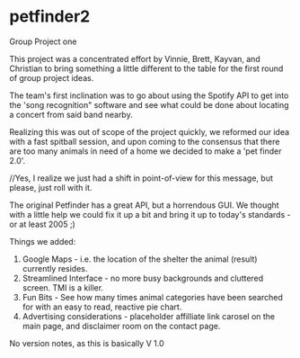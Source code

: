 # petfinder2
Group Project one

This project was a concentrated effort by Vinnie, Brett, Kayvan, and Christian to bring something a little different to the table for the first round of group project ideas.

The team's first inclination was to go about using the Spotify API to get into the 'song recognition" software and see what could be done about locating a concert from said band nearby.

Realizing this was out of scope of the project quickly, we reformed our idea with a fast spitball session, and upon coming to the consensus that there are too many animals in need of a home we decided to make a 'pet finder 2.0'.

//Yes, I realize we just had a shift in point-of-view for this message, but please, just roll with it.

The original Petfinder has a great API, but a horrendous GUI. We thought with a little help we could fix it up a bit and bring it up to today's standards - or at least 2005 ;)

Things we added:

1. Google Maps - i.e. the location of the shelter the animal (result) currently resides.
2. Streamlined Interface - no more busy backgrounds and cluttered screen. TMI is a killer.
3. Fun Bits - See how many times animal categories have been searched for with an easy to read, reactive pie chart.
4. Advertising considerations - placeholder affilliate link carosel on the main page, and disclaimer room on the contact page.

No version notes, as this is basically V 1.0

